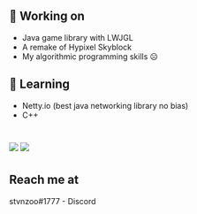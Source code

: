 
## **🔨 Working on**
- Java game library with LWJGL
- A remake of Hypixel Skyblock
- My algorithmic programming skills ☹️

## **📘 Learning**
- Netty.io (best java networking library no bias)
- C++

#

<img align="center" src="https://github-readme-stats.vercel.app/api?username=steveyxz&theme=github_dark&show_icons=true"/>
<img align="center" src="https://github-readme-stats.vercel.app/api/top-langs/?username=steveyxz&theme=github_dark&layout=compact"/>

#
## **Reach me at**
stvnzoo#1777 - Discord
